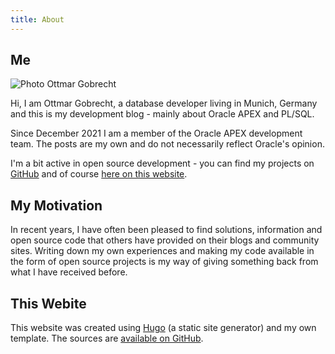 ```yaml
---
title: About
---
```


## Me

<img src="/assets/images/avatar.jpg" alt="Photo Ottmar Gobrecht" title="Ottmar Gobrecht" class="left avatar"/>

Hi, I am Ottmar Gobrecht, a database developer living in Munich, Germany and this is my development blog - mainly about Oracle APEX and PL/SQL.

Since December 2021 I am a member of the Oracle APEX development team. The posts are my own and do not necessarily reflect Oracle's opinion.

I'm a bit active in open source development - you can find my projects on [GitHub](https://github.com/ogobrecht/) and of course [here on this website](/tags/open-source-project/).

<span class="clear"></span>

## My Motivation

In recent years, I have often been pleased to find solutions, information and open source code that others have provided on their blogs and community sites. Writing down my own experiences and making my code available in the form of open source projects is my way of giving something back from what I have received before.

## This Webite

This website was created using [Hugo](https://gohugo.io/) (a static site generator) and my own template. The sources are [available on GitHub](https://github.com/ogobrecht/ogobrecht.com).
